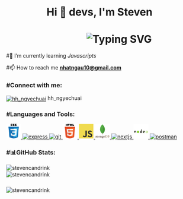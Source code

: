 <h1 align="center">Hi 👋 devs, I'm Steven</h1>
<h1 align="center"><span>&nbsp;</span><span>&nbsp;</span><span>&nbsp;</span><span>&nbsp;</span><span>&nbsp;</span><span>&nbsp;</span><span>&nbsp;</span><span>&nbsp;</span><span>&nbsp;</span><span>&nbsp;</span><span>&nbsp;</span><span>&nbsp;</span><span>&nbsp;</span><span>&nbsp;</span><span>&nbsp;</span> <img src="https://readme-typing-svg.herokuapp.com?font=VT323&size=30&pause=1000&color=F77EBE&multiline=true&width=435&lines=I'm+a+Full-Stack+Developer" alt="Typing SVG" /></h1>

#🌱 I’m currently learning *Javascripts*

#📫 How to reach me **nhatngau10@gmail.com**

<h3 align="left">#Connect with me:</h3>
<p align="left">
<a href="https://instagram.com/hh_ngyechuai" target="blank"><img align="center" src="https://www.vectorlogo.zone/logos/instagram/instagram-icon.svg" alt="hh_ngyechuai" height="30" width="40" /></a>
hh_ngyechuai
</p>

<h3 align="left">#Languages and Tools:</h3>
<p align="left"> <a href="https://www.vectorlogo.zone/logos/w3_css/w3_css-official.svg" target="_blank" rel="noreferrer"> <img src="https://raw.githubusercontent.com/devicons/devicon/master/icons/css3/css3-original-wordmark.svg" alt="css3" width="40" height="40"/> </a> <a href="https://expressjs.com" target="_blank" rel="noreferrer"> <img src="https://img.shields.io/badge/express.js-%23404d59.svg?style=for-the-badge&logo=express&logoColor=%2361DAFB" alt="express" width="40" height="40"/> </a> <a href="https://git-scm.com/" target="_blank" rel="noreferrer"> <img src="https://www.vectorlogo.zone/logos/git-scm/git-scm-icon.svg" alt="git" width="40" height="40"/> </a> <a href="https://www.w3.org/html/" target="_blank" rel="noreferrer"> <img src="https://raw.githubusercontent.com/devicons/devicon/master/icons/html5/html5-original-wordmark.svg" alt="html5" width="40" height="40"/> </a> <a href="https://developer.mozilla.org/en-US/docs/Web/JavaScript" target="_blank" rel="noreferrer"> <img src="https://raw.githubusercontent.com/devicons/devicon/master/icons/javascript/javascript-original.svg" alt="javascript" width="40" height="40"/> </a> <a href="https://www.mongodb.com/" target="_blank" rel="noreferrer"> <img src="https://raw.githubusercontent.com/devicons/devicon/master/icons/mongodb/mongodb-original-wordmark.svg" alt="mongodb" width="40" height="40"/> </a> <a href="https://nextjs.org/" target="_blank" rel="noreferrer"> <img src="https://img.shields.io/badge/Next-black?style=for-the-badge&logo=next.js&logoColor=white" alt="nextjs" width="40" height="40"/> </a> <a href="https://nodejs.org" target="_blank" rel="noreferrer"> <img src="https://raw.githubusercontent.com/devicons/devicon/master/icons/nodejs/nodejs-original-wordmark.svg" alt="nodejs" width="40" height="40"/> </a> <a href="https://postman.com" target="_blank" rel="noreferrer"> <img src="https://www.vectorlogo.zone/logos/getpostman/getpostman-icon.svg" alt="postman" width="40" height="40"/> </a> </p>
<h3 align="left">#📊GitHub Stats:</h3>

<p><img align="left" width= "400" src="https://github-readme-stats.vercel.app/api?username=StevenCanDrink&theme=dracula&hide_border=true&include_all_commits=false&count_private=true" alt="stevencandrink" /><img align="center" width="400" height = "160" src="https://github-readme-streak-stats.herokuapp.com/?user=StevenCanDrink&theme=dracula&hide_border=true" alt="stevencandrink" /></p>

<h3 align="left" height="70">      </h3>
<p><img align="center" src="https://github-readme-stats.vercel.app/api/top-langs/?username=StevenCanDrink&theme=dracula&hide_border=true&include_all_commits=false&count_private=true&layout=compact" alt="stevencandrink" /></p>



